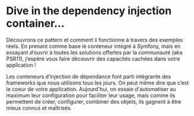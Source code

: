 # Dive in the dependency injection container…

Découvrons ce pattern et comment il fonctionne à travers des exemples réels. En prenant comme base le conteneur intégré à Symfony, mais en essayant d’ouvrir à toutes les solutions offertes par la communauté (aka PSR11), j’espère vous faire découvrir des capacités cachées dans votre application !

Les conteneurs d’injection de dépendance font parti intégrante des frameworks que nous utilisons tous les jours. On peut même dire que c’est le coeur de votre application. Aujourd'hui, on essaie d'automatiser au maximum leur configuration pour faciliter leur usage, mais comme ils permettent de créer, configurer, combiner des objets, ils gagnent à être mieux connus et maîtrisés.
